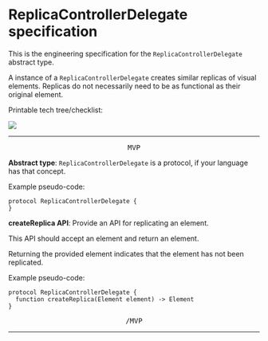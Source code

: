 # ReplicaControllerDelegate specification

This is the engineering specification for the `ReplicaControllerDelegate` abstract type.

A instance of a `ReplicaControllerDelegate` creates similar replicas of visual elements. Replicas do not necessarily need to be as functional as their original element.

Printable tech tree/checklist:

![](../_assets/ReplicatorTechTree.svg)

---

<p style="text-align:center"><tt>MVP</tt></p>

**Abstract type**: `ReplicaControllerDelegate` is a protocol, if your language has that concept.

Example pseudo-code:

    protocol ReplicaControllerDelegate {
    }

**createReplica API**: Provide an API for replicating an element.

This API should accept an element and return an element.

Returning the provided element indicates that the element has not been replicated.

Example pseudo-code:

    protocol ReplicaControllerDelegate {
      function createReplica(Element element) -> Element
    }

<p style="text-align:center"><tt>/MVP</tt></p>

---
